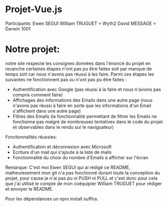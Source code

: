 # Projet-Vue.js
Participants: Ewen SEGUI William TRUGUET = Wyth2 David MESSAGE = Darwin 1001

# Notre projet:
notre site respecte les consignes données dans l'énoncé du projet en revanche certaines étapes n'ont pas pu être faites soit par manque de temps soit car nous n'avons pas réussi à les faire. Parmi ces étapes les suivantes ne fonctionnent pas ou n'ont pas pu être faites :
- Authentification avec Google (pas réussi à la faire et nous n'avions pas compris comment faire)
- Affichages des informations des Emails dans une autre page (nous n'avons pas réussi à faire en sorte que les informations d'un Email s'affichent dans une autre page)
- Filtres des Emails (la fonctionnalité permettant de filtrer les Emails ne fonctionne pas malgré de nombreuses tentatives dans le code du projet et observables dans le rendu sur le naviguateur)

Fonctionnalités réussies:

- Authentification et déconnexion avec Microsoft
- Ecriture d'un mail qui s'ajoute à la liste de mails
- Fonctionnalité du choix du nombre d'Emails à afficher sur l'écran

Remarque: C'est moi Ewen SEGUI qui ai rédigé ce README, malheuresement mon git n'a pas fonctionné durant toute la conception du projet, pour cause je n'ai pas pu ni PUSH ni PULL  et c'est donc pour cela que j'ai utilisé le compte de mon coéquipier William TRUGUET pour rédiger et envoyer le README.

Pour les dépendances un npm install suffira.
